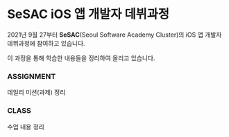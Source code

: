 <h1>SeSAC iOS 앱 개발자 데뷔과정</h1>

<p>2021년 9월 27부터 <b>SeSAC</b>(Seoul Software Academy Cluster)의 iOS 앱 개발자 데뷔과정에 참여하고 있습니다.</p>

<p>이 과정을 통해 학습한 내용들을 정리하여 올리고 있습니다.</p>

<h3>ASSIGNMENT</h3>
데일리 미션(과제) 정리 

<h3>CLASS</h3>
수업 내용 정리 